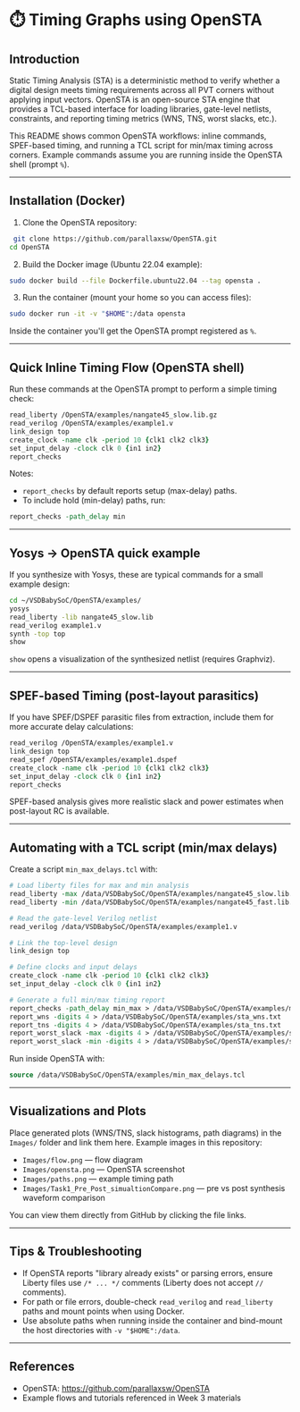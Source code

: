 # ⏱️ Timing Graphs using OpenSTA

## Introduction

Static Timing Analysis (STA) is a deterministic method to verify whether a digital design meets timing requirements across all PVT corners without applying input vectors. OpenSTA is an open-source STA engine that provides a TCL-based interface for loading libraries, gate-level netlists, constraints, and reporting timing metrics (WNS, TNS, worst slacks, etc.).

This README shows common OpenSTA workflows: inline commands, SPEF-based timing, and running a TCL script for min/max timing across corners. Example commands assume you are running inside the OpenSTA shell (prompt `%`).

---

## Installation (Docker)

1. Clone the OpenSTA repository:

```bash
 git clone https://github.com/parallaxsw/OpenSTA.git
cd OpenSTA
```

2. Build the Docker image (Ubuntu 22.04 example):

```bash
sudo docker build --file Dockerfile.ubuntu22.04 --tag opensta .
```

3. Run the container (mount your home so you can access files):

```bash
sudo docker run -it -v "$HOME":/data opensta
```

Inside the container you'll get the OpenSTA prompt registered as `%`.

---

## Quick Inline Timing Flow (OpenSTA shell)

Run these commands at the OpenSTA prompt to perform a simple timing check:

```tcl
read_liberty /OpenSTA/examples/nangate45_slow.lib.gz
read_verilog /OpenSTA/examples/example1.v
link_design top
create_clock -name clk -period 10 {clk1 clk2 clk3}
set_input_delay -clock clk 0 {in1 in2}
report_checks
```

Notes:
- `report_checks` by default reports setup (max-delay) paths.
- To include hold (min-delay) paths, run:

```tcl
report_checks -path_delay min
```

---

## Yosys -> OpenSTA quick example

If you synthesize with Yosys, these are typical commands for a small example design:

```bash
cd ~/VSDBabySoC/OpenSTA/examples/
yosys
read_liberty -lib nangate45_slow.lib
read_verilog example1.v
synth -top top
show
```

`show` opens a visualization of the synthesized netlist (requires Graphviz).

---

## SPEF-based Timing (post-layout parasitics)

If you have SPEF/DSPEF parasitic files from extraction, include them for more accurate delay calculations:

```tcl
read_verilog /OpenSTA/examples/example1.v
link_design top
read_spef /OpenSTA/examples/example1.dspef
create_clock -name clk -period 10 {clk1 clk2 clk3}
set_input_delay -clock clk 0 {in1 in2}
report_checks
```

SPEF-based analysis gives more realistic slack and power estimates when post-layout RC is available.

---

## Automating with a TCL script (min/max delays)

Create a script `min_max_delays.tcl` with:

```tcl
# Load liberty files for max and min analysis
read_liberty -max /data/VSDBabySoC/OpenSTA/examples/nangate45_slow.lib.gz
read_liberty -min /data/VSDBabySoC/OpenSTA/examples/nangate45_fast.lib.gz

# Read the gate-level Verilog netlist
read_verilog /data/VSDBabySoC/OpenSTA/examples/example1.v

# Link the top-level design
link_design top

# Define clocks and input delays
create_clock -name clk -period 10 {clk1 clk2 clk3}
set_input_delay -clock clk 0 {in1 in2}

# Generate a full min/max timing report
report_checks -path_delay min_max > /data/VSDBabySoC/OpenSTA/examples/min_max_report.txt
report_wns -digits 4 > /data/VSDBabySoC/OpenSTA/examples/sta_wns.txt
report_tns -digits 4 > /data/VSDBabySoC/OpenSTA/examples/sta_tns.txt
report_worst_slack -max -digits 4 > /data/VSDBabySoC/OpenSTA/examples/sta_worst_max_slack.txt
report_worst_slack -min -digits 4 > /data/VSDBabySoC/OpenSTA/examples/sta_worst_min_slack.txt
```

Run inside OpenSTA with:

```tcl
source /data/VSDBabySoC/OpenSTA/examples/min_max_delays.tcl
```

---

 ## Visualizations and Plots

 Place generated plots (WNS/TNS, slack histograms, path diagrams) in the `Images/` folder and link them here. Example images in this repository:

 - `Images/flow.png` — flow diagram
 - `Images/opensta.png` — OpenSTA screenshot
 - `Images/paths.png` — example timing path
 - `Images/Task1_Pre_Post_simualtionCompare.png` — pre vs post synthesis waveform comparison

 You can view them directly from GitHub by clicking the file links.

 ---

 ## Tips & Troubleshooting

 - If OpenSTA reports "library already exists" or parsing errors, ensure Liberty files use `/* ... */` comments (Liberty does not accept `//` comments).
 - For path or file errors, double-check `read_verilog` and `read_liberty` paths and mount points when using Docker.
 - Use absolute paths when running inside the container and bind-mount the host directories with `-v "$HOME":/data`.

 ---

 ## References

- OpenSTA: https://github.com/parallaxsw/OpenSTA
- Example flows and tutorials referenced in Week 3 materials



 
